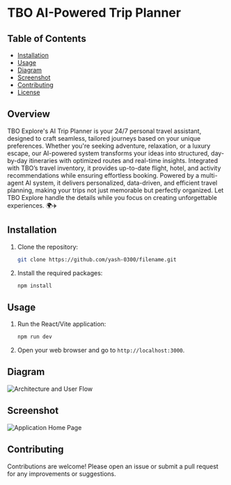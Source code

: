 # TBO AI-Powered Trip Planner

## Table of Contents

- [Installation](#installation)
- [Usage](#usage)
- [Diagram](#diagram)
- [Screenshot](#screenshot)
- [Contributing](#contributing)
- [License](#license)

## Overview
TBO Explore's AI Trip Planner is your 24/7 personal travel assistant, designed to craft seamless, tailored journeys based on your unique preferences. Whether you're seeking adventure, relaxation, or a luxury escape, our AI-powered system transforms your ideas into structured, day-by-day itineraries with optimized routes and real-time insights. Integrated with TBO’s travel inventory, it provides up-to-date flight, hotel, and activity recommendations while ensuring effortless booking. Powered by a multi-agent AI system, it delivers personalized, data-driven, and efficient travel planning, making your trips not just memorable but perfectly organized. Let TBO Explore handle the details while you focus on creating unforgettable experiences. 🌍✈️

## Installation

1. Clone the repository:
   ```bash
   git clone https://github.com/yash-0300/filename.git
   ```

2. Install the required packages:
   ```bash
   npm install
   ```

## Usage

1. Run the React/Vite application:
   ```bash
   npm run dev
   ```
2. Open your web browser and go to `http://localhost:3000`.

## Diagram

![Architecture and User Flow]()

## Screenshot

![Application Home Page]()

## Contributing

Contributions are welcome! Please open an issue or submit a pull request for any improvements or suggestions.